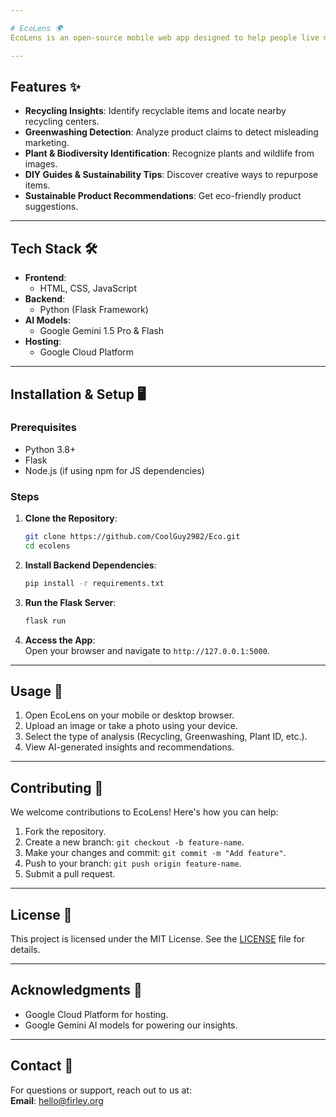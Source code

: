 ```yaml
---

# EcoLens 🌍  
EcoLens is an open-source mobile web app designed to help people live more sustainably. Powered by AI, it analyzes images to provide insights on recycling, greenwashing, biodiversity, and more. Whether you're looking to identify plants, reduce waste, or find sustainable alternatives, EcoLens makes eco-friendly living accessible to all.

---
```


## Features ✨  
- **Recycling Insights**: Identify recyclable items and locate nearby recycling centers.  
- **Greenwashing Detection**: Analyze product claims to detect misleading marketing.  
- **Plant & Biodiversity Identification**: Recognize plants and wildlife from images.  
- **DIY Guides & Sustainability Tips**: Discover creative ways to repurpose items.  
- **Sustainable Product Recommendations**: Get eco-friendly product suggestions.  

---

## Tech Stack 🛠  
- **Frontend**:  
  - HTML, CSS, JavaScript  
- **Backend**:  
  - Python (Flask Framework)  
- **AI Models**:  
  - Google Gemini 1.5 Pro & Flash  
- **Hosting**:  
  - Google Cloud Platform  

---

## Installation & Setup 🖥️  

### Prerequisites  
- Python 3.8+  
- Flask  
- Node.js (if using npm for JS dependencies)  

### Steps  
1. **Clone the Repository**:  
   ```bash  
   git clone https://github.com/CoolGuy2982/Eco.git 
   cd ecolens  
   ```  

2. **Install Backend Dependencies**:  
   ```bash  
   pip install -r requirements.txt  
   ```  

3. **Run the Flask Server**:  
   ```bash  
   flask run  
   ```  

4. **Access the App**:  
   Open your browser and navigate to `http://127.0.0.1:5000`.  

---

## Usage 📱  
1. Open EcoLens on your mobile or desktop browser.  
2. Upload an image or take a photo using your device.  
3. Select the type of analysis (Recycling, Greenwashing, Plant ID, etc.).  
4. View AI-generated insights and recommendations.  

---

## Contributing 🤝  
We welcome contributions to EcoLens! Here's how you can help:  
1. Fork the repository.  
2. Create a new branch: `git checkout -b feature-name`.  
3. Make your changes and commit: `git commit -m "Add feature"`.  
4. Push to your branch: `git push origin feature-name`.  
5. Submit a pull request.  

---

## License 📜  
This project is licensed under the MIT License. See the [LICENSE](LICENSE) file for details.  

---

## Acknowledgments 🙏  
- Google Cloud Platform for hosting.  
- Google Gemini AI models for powering our insights.  

---

## Contact 📧  
For questions or support, reach out to us at:  
**Email**: hello@firley.org  
